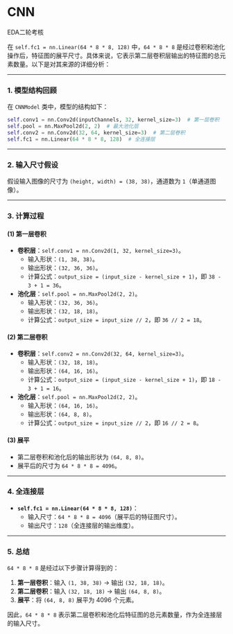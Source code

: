 # CNN
EDA二轮考核


在 `self.fc1 = nn.Linear(64 * 8 * 8, 128)` 中，`64 * 8 * 8` 是经过卷积和池化操作后，特征图的展平尺寸。具体来说，它表示第二层卷积层输出的特征图的总元素数量。以下是对其来源的详细分析：

---

### **1. 模型结构回顾**
在 `CNNModel` 类中，模型的结构如下：
```python
self.conv1 = nn.Conv2d(inputChannels, 32, kernel_size=3)  # 第一层卷积
self.pool = nn.MaxPool2d(2, 2)  # 最大池化层
self.conv2 = nn.Conv2d(32, 64, kernel_size=3)  # 第二层卷积
self.fc1 = nn.Linear(64 * 8 * 8, 128)  # 全连接层
```

---

### **2. 输入尺寸假设**
假设输入图像的尺寸为 `(height, width) = (38, 38)`，通道数为 `1`（单通道图像）。

---

### **3. 计算过程**
#### **(1) 第一层卷积**
- **卷积层**：`self.conv1 = nn.Conv2d(1, 32, kernel_size=3)`。
  - 输入形状：`(1, 38, 38)`。
  - 输出形状：`(32, 36, 36)`。
  - 计算公式：`output_size = (input_size - kernel_size + 1)`，即 `38 - 3 + 1 = 36`。
- **池化层**：`self.pool = nn.MaxPool2d(2, 2)`。
  - 输入形状：`(32, 36, 36)`。
  - 输出形状：`(32, 18, 18)`。
  - 计算公式：`output_size = input_size // 2`，即 `36 // 2 = 18`。

#### **(2) 第二层卷积**
- **卷积层**：`self.conv2 = nn.Conv2d(32, 64, kernel_size=3)`。
  - 输入形状：`(32, 18, 18)`。
  - 输出形状：`(64, 16, 16)`。
  - 计算公式：`output_size = (input_size - kernel_size + 1)`，即 `18 - 3 + 1 = 16`。
- **池化层**：`self.pool = nn.MaxPool2d(2, 2)`。
  - 输入形状：`(64, 16, 16)`。
  - 输出形状：`(64, 8, 8)`。
  - 计算公式：`output_size = input_size // 2`，即 `16 // 2 = 8`。

#### **(3) 展平**
- 第二层卷积和池化后的输出形状为 `(64, 8, 8)`。
- 展平后的尺寸为 `64 * 8 * 8 = 4096`。

---

### **4. 全连接层**
- **`self.fc1 = nn.Linear(64 * 8 * 8, 128)`**：
  - 输入尺寸：`64 * 8 * 8 = 4096`（展平后的特征图尺寸）。
  - 输出尺寸：`128`（全连接层的输出维度）。

---

### **5. 总结**
`64 * 8 * 8` 是经过以下步骤计算得到的：
1. **第一层卷积**：输入 `(1, 38, 38)` → 输出 `(32, 18, 18)`。
2. **第二层卷积**：输入 `(32, 18, 18)` → 输出 `(64, 8, 8)`。
3. **展平**：将 `(64, 8, 8)` 展平为 4096 个元素。

因此，`64 * 8 * 8` 表示第二层卷积和池化后特征图的总元素数量，作为全连接层的输入尺寸。
